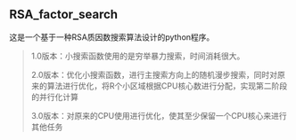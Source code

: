 ## RSA_factor_search

这是一个基于一种RSA质因数搜索算法设计的python程序。

> 1.0版本：小搜索函数使用的是穷举暴力搜索，时间消耗很大。
> 
> 2.0版本：优化小搜索函数，进行主搜索方向上的随机漫步搜索，同时对原来的算法进行优化，将R个小区域根据CPU核心数进行分配，实现第二阶段的并行化计算
> 
> 3.0版本：对原来的CPU使用进行优化，使其至少保留一个CPU核心来进行其他任务
